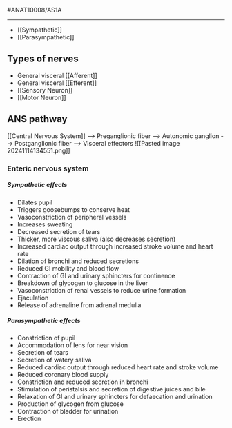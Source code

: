 #ANAT10008/AS1A 

---
- [[Sympathetic]]
- [[Parasympathetic]]

## Types of nerves
- General visceral [[Afferent]]
- General visceral [[Efferent]]
- [[Sensory Neuron]]
- [[Motor Neuron]]

## ANS pathway
[[Central Nervous System]] --> Preganglionic fiber --> Autonomic ganglion --> Postganglionic fiber --> Visceral effectors
![[Pasted image 20241114134551.png]]

### Enteric nervous system
##### Sympathetic effects
- Dilates pupil
- Triggers goosebumps to conserve heat
- Vasoconstriction of peripheral vessels
- Increases sweating
- Decreased secretion of tears
- Thicker, more viscous saliva (also decreases secretion)
- Increased cardiac output through increased stroke volume and heart rate
- Dilation of bronchi and reduced secretions
- Reduced GI mobility and blood flow
- Contraction of GI and urinary sphincters for continence
- Breakdown of glycogen to glucose in the liver
- Vasoconstriction of renal vessels to reduce urine formation
- Ejaculation
- Release of adrenaline from adrenal medulla
##### Parasympathetic effects
- Constriction of pupil
- Accommodation of lens for near vision
- Secretion of tears
- Secretion of watery saliva
- Reduced cardiac output through reduced heart rate and stroke volume
- Reduced coronary blood supply
- Constriction and reduced secretion in bronchi
- Stimulation of peristalsis and secretion of digestive juices and bile
- Relaxation of GI and urinary sphincters for defaecation and urination
- Production of glycogen from glucose
- Contraction of bladder for urination
- Erection